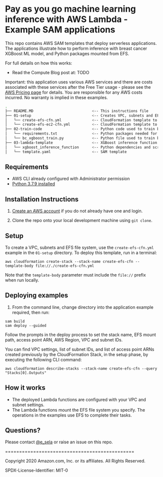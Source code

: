 # Pay as you go machine learning inference with AWS Lambda - Example SAM applications

This repo contains AWS SAM templates that deploy serverless applications. The applications illustrate how to perform inference with breast cancer XGBoost ML model, and Python packages mounted from EFS.

For full details on how this works:
- Read the Compute Blog post at: TODO

Important: this application uses various AWS services and there are costs associated with these services after the Free Tier usage - please see the [AWS Pricing page](https://aws.amazon.com/pricing/) for details. You are responsible for any AWS costs incurred. No warranty is implied in these examples.

```bash
.
├── README.MD                           <-- This instructions file
├── 01-setup                            <-- Creates VPC, subnets and EFS file system
│   └── create-efs-cfn.yml              <-- CloudFormation template to creates VPC, subnets and EFS file system
│   └── create-efs-ec2-cfn.yml          <-- CloudFormation template to creates VPC, subnets, EFS file system and EC2
├── 02-train-code                       <-- Python code used to train breast cancel XGBoost Model
│   └── requirements.txt                <-- Python packages needed for the training and inference
│   └── bc_xgboost_train.py             <-- Python file used to train breast cancel XGBoost Model
├── 03-lambda-template                  <-- XGBoost inference function example to use VPC and EFS
│   └── xgboost_inference_function      <-- Python dependencies and scripts
│   └── template.yaml                   <-- SAM template
```

## Requirements

* AWS CLI already configured with Administrator permission
* [Python 3.7.9 installed](https://www.python.org/downloads/release/python-379/)

## Installation Instructions

1. [Create an AWS account](https://portal.aws.amazon.com/gp/aws/developer/registration/index.html) if you do not already have one and login.

1. Clone the repo onto your local development machine using `git clone`.

## Setup

To create a VPC, subnets and EFS file system, use the `create-efs-cfn.yml` example in the `01-setup` directory. To deploy this template, run in a terminal:

```
aws cloudformation create-stack --stack-name create-efs-cfn --template-body file://./create-efs-cfn.yml
```
Note that the `template-body` parameter must include the `file://` prefix when run locally.

## Deploying examples

1. From the command line, change directory into the application example required, then run:
```
sam build
sam deploy --guided
```
Follow the prompts in the deploy process to set the stack name, EFS mount path, access point ARN, AWS Region, VPC and subnet IDs.

You can find VPC settings, list of subnet IDs, and list of access point ARNs created previously by the CloudFormation Stack, in the setup phase, by executing the following CLI command:
```
aws cloudformation describe-stacks --stack-name create-efs-cfn --query "Stacks[0].Outputs"
```

## How it works

* The deployed Lambda functions are configured with your VPC and subnet settings.
* The Lambda functions mount the EFS file system you specify. The operations in the examples use EFS to complete their tasks.

## Questions?

Please contact [@e_sela](https://twitter.com/e_sela) or raise an issue on this repo.

==============================================

Copyright 2020 Amazon.com, Inc. or its affiliates. All Rights Reserved.

SPDX-License-Identifier: MIT-0
